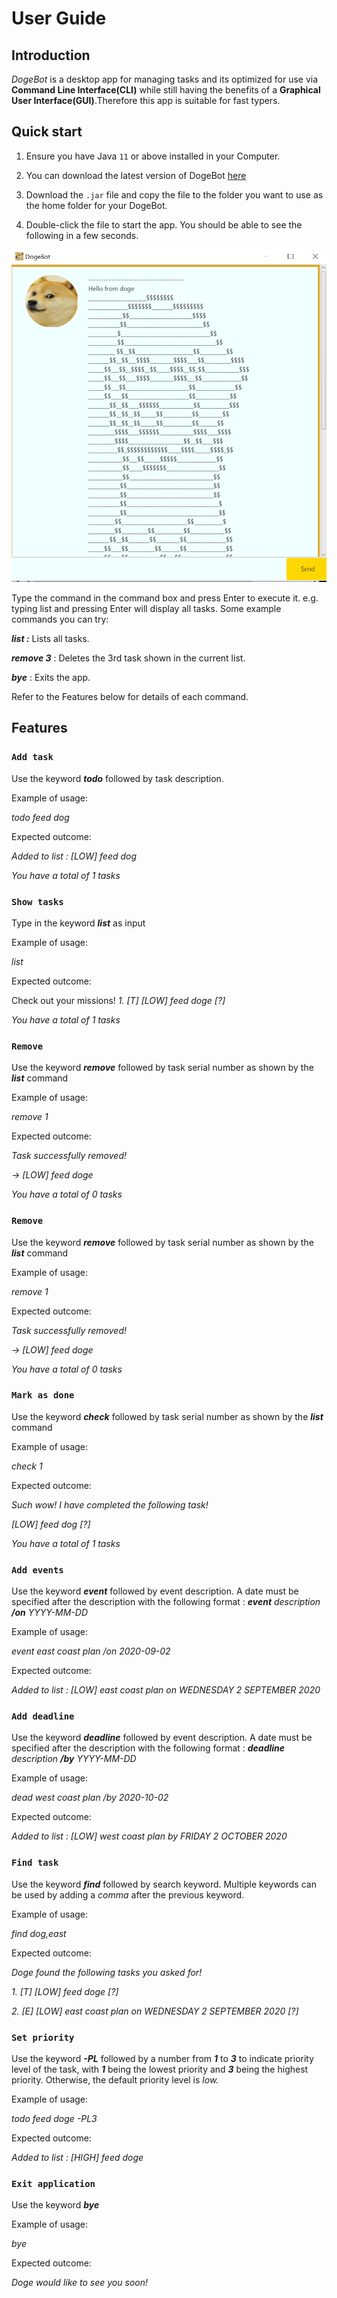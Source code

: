 # User Guide

## Introduction

_DogeBot_ is a desktop app for managing tasks and its optimized for use via **Command Line Interface(CLI)** while
still having the benefits of a **Graphical User Interface(GUI)**.Therefore this app is suitable for fast typers.

## Quick start

1. Ensure you have Java `11` or above installed in your Computer.

2. You can download the latest version of DogeBot [here](https://github.com/davidcaiqifan/ip/releases/tag/Level8)

3. Download the `.jar` file and copy the file to the folder you want to use as the home folder for your DogeBot.

4. Double-click the file to start the app. You should be able to see the following in a few seconds.

![Image of DogeBot](./Ui.png)

Type the command in the command box and press Enter to execute it. e.g. typing list and pressing Enter will display all tasks.
Some example commands you can try:

_**list :**_ Lists all tasks.

_**remove 3**_ : Deletes the 3rd task shown in the current list.

**_bye_** : Exits the app.

Refer to the Features below for details of each command.
## Features 


### `Add task` 

Use the keyword **_todo_** followed by task description.

Example of usage: 

_todo feed dog_

Expected outcome:

_Added to list : [LOW] feed dog_

_You have a total of 1 tasks_

### `Show tasks` 

Type in the keyword **_list_** as input

Example of usage: 

_list_

Expected outcome:

Check out your missions!
_1.  [T] [LOW] feed doge [?]_

_You have a total of 1 tasks_

### `Remove` 

Use the keyword **_remove_** followed by task serial number as
shown by the **_list_** command

Example of usage: 

_remove 1_

Expected outcome:

_Task successfully removed!_

_-> [LOW] feed doge_

_You have a total of 0 tasks_

### `Remove` 

Use the keyword **_remove_** followed by task serial number as
shown by the **_list_** command

Example of usage: 

_remove 1_

Expected outcome:

_Task successfully removed!_

_-> [LOW] feed doge_

_You have a total of 0 tasks_

### `Mark as done` 

Use the keyword **_check_** followed by task serial number as
shown by the **_list_** command

Example of usage: 

_check 1_

Expected outcome:

_Such wow! I have completed the following task!_

_[LOW] feed dog [?]_

_You have a total of 1 tasks_

### `Add events` 

Use the keyword **_event_** followed by event description.
A date must be specified after the description with the
following format : **_event_** _description_ **_/on_** _YYYY-MM-DD_

Example of usage: 

_event east coast plan /on 2020-09-02_

Expected outcome:

_Added to list : [LOW] east coast plan on WEDNESDAY 2 SEPTEMBER 2020_

### `Add deadline` 

Use the keyword **_deadline_** followed by event description.
A date must be specified after the description with the
following format : **_deadline_** _description_ **_/by_** _YYYY-MM-DD_

Example of usage: 

_dead west coast plan /by 2020-10-02_

Expected outcome:

_Added to list : [LOW] west coast plan by FRIDAY 2 OCTOBER 2020_

### `Find task` 

Use the keyword **_find_** followed by search keyword.
Multiple keywords can be used by adding a _comma_ after the previous keyword.

Example of usage: 

_find dog,east_

Expected outcome:

_Doge found the following tasks you asked for!_

 _1.  [T] [LOW] feed doge [?]_
 
 _2.  [E] [LOW] east coast plan on WEDNESDAY 2 SEPTEMBER 2020 [?]_

### `Set priority` 

Use the keyword **_-PL_** followed by a number from _**1**_ to _**3**_ to indicate 
priority level of the task, with _**1**_ being the lowest priority and _**3**_ being the highest priority.
Otherwise, the default priority level is _low._

Example of usage: 

_todo feed doge -PL3_

Expected outcome:

_Added to list : [HIGH] feed doge_ 

### `Exit application` 

Use the keyword **_bye_** 

Example of usage: 

_bye_

Expected outcome:

_Doge would like to see you soon!_ 